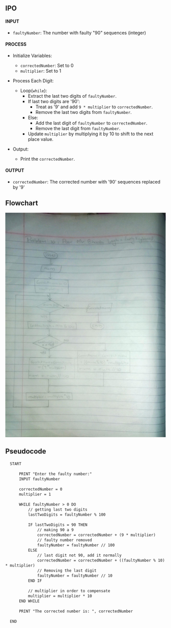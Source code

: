 
<!-- # -->


## IPO

#### INPUT
- `faultyNumber`: The number with faulty "90" sequences (integer)

#### PROCESS
- Initialize Variables:
  - `correctedNumber`: Set to 0
  - `multiplier`: Set to 1

- Process Each Digit:
  - Loop(`while`):
    - Extract the last two digits of `faultyNumber`.
    - If last two digits are '90':
      - Treat as '9' and add `9 * multiplier` to `correctedNumber`.
      - Remove the last two digits from `faultyNumber`.
    - Else:
      - Add the last digit of `faultyNumber` to `correctedNumber`.
      - Remove the last digit from `faultyNumber`.
    - Update `multiplier` by multiplying it by 10 to shift to the next place value.

- Output:
  - Print the `correctedNumber`.

#### OUTPUT
- `correctedNumber`: The corrected number with '90' sequences replaced by '9'



## Flowchart

<img src="problem10.jpeg">

## Pseudocode

      START
      
          PRINT "Enter the faulty number:"
          INPUT faultyNumber
      
          correctedNumber = 0
          multiplier = 1
      
          WHILE faultyNumber > 0 DO
              // getting last two digits
              lastTwoDigits = faultyNumber % 100
      
              IF lastTwoDigits = 90 THEN
                  // making 90 a 9
                  correctedNumber = correctedNumber + (9 * multiplier)
                  // faulty number removed
                  faultyNumber = faultyNumber // 100  
              ELSE
                  // last digit not 90, add it normally
                  correctedNumber = correctedNumber + ((faultyNumber % 10) * multiplier)
                  // Removing the last digit
                  faultyNumber = faultyNumber // 10  
              END IF
      
              // multiplier in order to compensate
              multiplier = multiplier * 10
          END WHILE
      
          PRINT "The corrected number is: ", correctedNumber
      
      END


  
